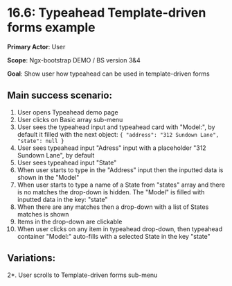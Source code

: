 16.6: Typeahead Template-driven forms example
=============================================
**Primary Actor**: User

**Scope**: Ngx-bootstrap DEMO / BS version 3&4

**Goal**: Show user how typeahead can be used in template-driven forms

Main success scenario:
----------------------
1. User opens Typeahead demo page
2. User clicks on Basic array sub-menu
3. User sees the typeahead input and typeahead card with "Model:", by default it filled with the next object: `{ "address": "312 Sundown Lane", "state": null }`
4. User sees typeahead input "Adress" input with a placeholder "312 Sundown Lane", by default
5. User sees typeahead input "State"
6. When user starts to type in the "Address" input then the inputted data is shown in the "Model"
7. When user starts to type a name of a State from "states" array and there is no matches the drop-down is hidden. The "Model" is filled with inputted data in the key: "state"
8. When there are any matches then a drop-down with a list of States matches is shown
9. Items in the drop-down are clickable
10. When user clicks on any item in typeahead drop-down, then typeahead container "Model:" auto-fills with a selected State in the key "state"

Variations:
-----------
2*. User scrolls to Template-driven forms sub-menu
